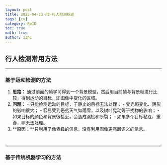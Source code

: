 ```yaml
---
layout: post
title: 2022-04-13-P2-行人检测综述 
tags: [cv]
category: ReID
toc: true
math: true
author: zzhc
---
```



## 行人检测常用方法

***

### 基于运动检测的方法

 1. **思路：** 通过前面的帧学习得到一个背景模型，然后用当前帧与背景帧进行比较，得到运动的目标，即图像中变化的区域。
 2. **问题：** 
        - 只能检测运动的目标，于静止的目标无法处理；
        - 受光照变化、阴影的影响很大；
        - 容易受到恶劣天气如雨雪，以及树叶晃动等干扰物的影响；
        - 如果目标的颜色和背景很接近，会造成漏检和断裂；
        - 如果多个目标粘连，重叠，则无法处理。
3. **原因：**只利用了像素级的信息，没有利用图像更高层语义的信息。

<br>

***

### 基于传统机器学习的方法

